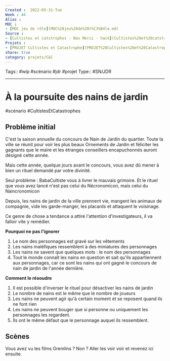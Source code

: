 ```yaml
---
Created :  2022-05-31-Tue
Week : 44
Alias :
MOC :
- [MOC jeu de rôle](MOC%20jeu%20de%20r%C3%B4le.md)
Source : 
- [Cultistes et catstrophes - Non Merci - hack](Cultistes%20et%20catstrophes%20-%20Non%20Merci%20-%20hack.md)
Projets :
- [PROJET Cultistes et Catastrophe](PROJET%20Cultistes%20et%20Catastrophe.md)
share: true 
category: projets/C&C
---
```

Tags:: #wip #scénario #jdr #projet 
Type:: #SN/JDR 

***

# À la poursuite des nains de jardin

#scénario #CultistesEtCatastrophes 

## Problème initial

C'est la saison annuelle du concours de Nain de Jardin du quartier. 
Toute la ville se réunit pour voir les plus beaux Ornements de Jardin et féliciter les gagnants que le maire et les étranges conseillers encapuchonnés auront désigné cette année.

Mais cette année, quelque jours avant le concours, vous avez dû mener à bien un rituel demandé par votre divinité. 

Seul problème : BabaCultiste vous à livrer le mauvais grimoire. Et le rituel que vous avez lancé n'est pas celui du Nécronomicon, mais celui du Naincronomicon

Depuis, les nains de jardin de la ville prennent vie, mangent les animaux de compagnie, vide les garde-manger, les placards et attaquent le voisinage.

Ce genre de chose a tendance a attiré l'attention d'investigateurs, il va falloir vite y remédier.

**Pourquoi ne pas l'ignorer**

1. Le nom des personnages est gravé sur les vêtements
2. Les nains maléfiques ressemblent à des miniatures des personnages
3. Les nains ne savent que quelques mots : le nom des personnages
4. Tout le monde connaît les nains en question et sait qu'ils appartiennent aux personnages, car ce sont les nains qui ont gagné le concours de nain de jardin de l'année dernière.

**Comment le résoudre**

1. Il est possible d'inverser le rituel pour désactiver les nains de jardin
2. Le nombre de nains est le même que le nombre de joueurs
3. Les nains ne peuvent agir qu'à certain moment et se reposent quand ils ne font rien
4. Les nains ne peuvent bouger que si personne ou uniquement les personnages les regardent.
5. Ils ont le même défaut que le personnage auquel ils ressemblent.

## Scènes

Vous avez vu les films Gremlins ? Non ? Aller les voir voir et revenez ici ensuite.
